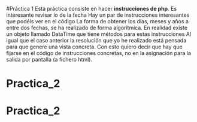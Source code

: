 #Práctica 1
Esta práctica consiste en hacer __instrucciones de php__.
Es interesante revisar lo de la fecha
Hay un par de instrucciones interesantes que podéis ver en el código
La forma de obtener los días, meses y años a entre dos fechas, se ha realizado de forma algorítmica.
En realidad existe un objeto llamado DataTime que tiene métodos para estas instrucciones
Al igual que el caso anterior la resolución que yo he realizado está pensada para que genere una vista concreta. Con esto quiero decir que hay que fijarse en el código de instrucciones concretas, no en la asignación para la salida por pantalla (a fichero html).


# Practica_2
# Practica_2
